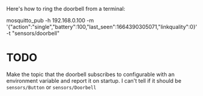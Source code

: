 Here's how to ring the doorbell from a terminal:

mosquitto_pub -h 192.168.0.100 -m '{"action":"single","battery":100,"last_seen":1664390305071,"linkquality":0}' -t "sensors/doorbell"

TODO
===

Make the topic that the doorbell subscribes to configurable with an environment variable and report it on startup. I can't tell if it should be `sensors/Button` or `sensors/Doorbell`
